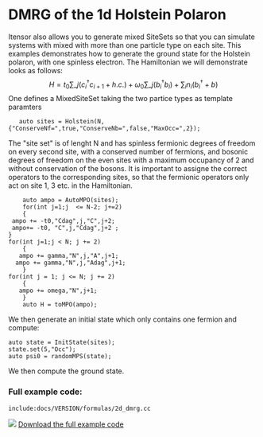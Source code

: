 # DMRG of the 1d Holstein Polaron
Itensor also allows you to generate mixed SiteSets so that you can simulate systems with mixed with more than one particle type on each site. This examples demonstrates how to generate the ground state for the Holstein polaron, with one spinless electron. The Hamiltonian we will demonstrate looks as follows:
$$
H = t_0 \sum\_j (c^{\dagger}_i c_{i+1} + h.c. ) + \omega_0 \sum\_j (b^{\dagger}_i b_i) + \sum_i n_i (b^{\dagger}_i + b)
$$
One defines a MixedSiteSet taking the two partice types as template paramters

       auto sites = Holstein(N,{"ConserveNf=",true,"ConserveNb=",false,"MaxOcc=",2});

The "site set" is of lenght N and has spinless fermionic degrees of freedom on every second site, with a conserved number of fermions, and  bosonic degrees of freedom on the even sites with a maximum occupancy of 2 and without conservation of the bosons.
It is important to assigne the correct operators to the corresponding sites, so that the fermionic operators only act on site 1, 3 etc. in the Hamiltonian.

        auto ampo = AutoMPO(sites);
	    for(int j=1;j  <= N-2; j+=2)
        {
	 ampo += -t0,"Cdag",j,"C",j+2;
	 ampo+= -t0, "C",j,"Cdag",j+2 ;
    }
    for(int j=1;j < N; j += 2)
        {
	   ampo += gamma,"N",j,"A",j+1;
	  ampo += gamma,"N",j,"Adag",j+1;
        }
    for(int j = 1; j <= N; j += 2)
        {
	   ampo += omega,"N",j+1;
        }
	    auto H = toMPO(ampo);
    
We then generate an initial state which only contains one fermion and compute: 

	auto state = InitState(sites);
	state.set(5,"Occ");
    auto psi0 = randomMPS(state);
We then compute the ground state.
### Full example code:

    include:docs/VERSION/formulas/2d_dmrg.cc

<img class="icon" src="docs/VERSION/install.png"/>&nbsp;<a href="docs/VERSION/formulas/2d_dmrg.cc">Download the full example code</a>
